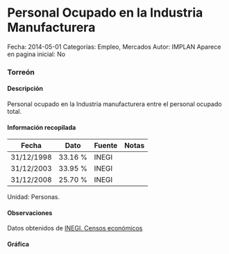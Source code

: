 Personal Ocupado en la Industria Manufacturera
=====

Fecha: 2014-05-01
Categorías: Empleo, Mercados
Autor: IMPLAN
Aparece en pagina inicial: No

### Torreón

#### Descripción

Personal ocupado en la Industria manufacturera entre el personal ocupado total.

<!-- break -->

#### Información recopilada

<table class="table table-hover table-bordered matriz">
  <thead>
    <tr><th>Fecha</th><th>Dato</th><th>Fuente</th><th>Notas</th></tr>
  </thead>
  <tbody>
    <tr><td class="centrado">31/12/1998</td><td class="derecha">33.16 %</td><td>INEGI</td><td></td></tr>
    <tr><td class="centrado">31/12/2003</td><td class="derecha">33.95 %</td><td>INEGI</td><td></td></tr>
    <tr><td class="centrado">31/12/2008</td><td class="derecha">25.70 %</td><td>INEGI</td><td></td></tr>
  </tbody>
</table>

Unidad: Personas.

#### Observaciones

Datos obtenidos de [INEGI. Censos económicos](http://www3.inegi.org.mx/sistemas/saic/)

#### Gráfica

<div id="Morrisxpiarrek" class="grafica"></div>
<script>
new Morris.Line({
element: 'Morrisxpiarrek',
data: [{ fecha: '1998-12-31', dato: 33.1600 },{ fecha: '2003-12-31', dato: 33.9500 },{ fecha: '2008-12-31', dato: 25.6975 }],
xkey: 'fecha',
ykeys: ['dato'],
labels: ['Dato'],
lineColors: ['#FF5B02'],
xLabelFormat: function(d) { return d.getDate()+'/'+(d.getMonth()+1)+'/'+d.getFullYear(); },
dateFormat: function(ts) { var d = new Date(ts); return d.getDate() + '/' + (d.getMonth() + 1) + '/' + d.getFullYear(); }
});
</script>
